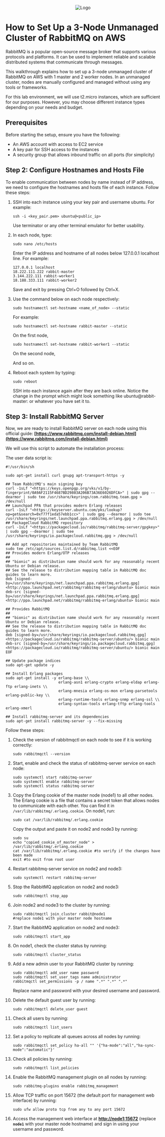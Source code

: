 <p align="center">
  <img src="./rabbitmq_logo_strap.png" alt="Logo">
</p>
<link rel="stylesheet" type="text/css" href="./style.css">



# **How to Set Up a 3-Node Unmanaged Cluster of RabbitMQ on AWS**

RabbitMQ is a popular open-source message broker that supports various protocols and platforms. It can be used to implement reliable and scalable distributed systems that communicate through messages.

This walkthrough explains how to set up a 3-node unmanaged cluster of RabbitMQ on AWS with 1 master and 2 worker nodes. In an unmanaged cluster, nodes are manually configured and managed without using any tools or frameworks.

For this lab environment, we will use t2.micro instances, which are sufficient for our purposes. However, you may choose different instance types depending on your needs and budget.

## **Prerequisites**

Before starting the setup, ensure you have the following:

- An AWS account with access to EC2 service
- A key pair for SSH access to the instances
- A security group that allows inbound traffic on all ports (for simplicity)

## **Step 2: Configure Hostnames and Hosts File**

To enable communication between nodes by name instead of IP address, we need to configure the hostnames and hosts file of each instance. Follow these steps:

1. SSH into each instance using your key pair and username ubuntu. For example:
    
    ```
    ssh -i <key_pair.pem> ubuntu@<public_ip>
    
    ```
    
    Use terminator or any other terminal emulator for better usability.
    
2. In each node, type:
    
    ```
    sudo nano /etc/hosts
    
    ```
    
    Enter the IP address and hostname of all nodes below 127.0.0.1 localhost line. For example:
    
    ```
    127.0.0.1 localhost
    18.222.111.222 rabbit-master
    3.144.222.111 rabbit-worker1
    18.188.333.111 rabbit-worker2
    
    ```
    
    Save and exit by pressing Ctrl+O followed by Ctrl+X.
    
3. Use the command below on each node respectively:
    
    ```
    sudo hostnamectl set-hostname <name_of_node> --static
    
    ```
    
    For example:
    
    ```
    sudo hostnamectl set-hostname rabbit-master --static
    
    ```
    
    On the first node,
    
    ```
    sudo hostnamectl set-hostname rabbit-worker1 --static
    
    ```
    
    On the second node,
    
    And so on.
    
4. Reboot each system by typing:
    
    ```
    sudo reboot
    
    ```
    
    SSH into each instance again after they are back online. Notice the change in the prompt which might look something like ubuntu@rabbit-master: or whatever you have set it to.
    

## **Step 3: Install RabbitMQ Server**

Now, we are ready to install RabbitMQ server on each node using this official guide: **[https://www.rabbitmq.com/install-debian.html](https://www.rabbitmq.com/install-debian.html)**

We will use this script to automate the installation process:

The user data script is:

```
#!/usr/bin/sh

sudo apt-get install curl gnupg apt-transport-https -y

## Team RabbitMQ's main signing key
curl -1sLf "<https://keys.openpgp.org/vks/v1/by-fingerprint/0A9AF2115F4687BD29803A206B73A36E6026DFCA>" | sudo gpg --dearmor | sudo tee /usr/share/keyrings/com.rabbitmq.team.gpg > /dev/null
## Launchpad PPA that provides modern Erlang releases
curl -1sLf "<https://keyserver.ubuntu.com/pks/lookup?op=get&search=0xf77f1eda57ebb1cc>" | sudo gpg --dearmor | sudo tee /usr/share/keyrings/net.launchpad.ppa.rabbitmq.erlang.gpg > /dev/null
## PackageCloud RabbitMQ repository
curl -1sLf "<https://packagecloud.io/rabbitmq/rabbitmq-server/gpgkey>" | sudo gpg --dearmor | sudo tee /usr/share/keyrings/io.packagecloud.rabbitmq.gpg > /dev/null

## Add apt repositories maintained by Team RabbitMQ
sudo tee /etc/apt/sources.list.d/rabbitmq.list <<EOF
## Provides modern Erlang/OTP releases
##
## "bionic" as distribution name should work for any reasonably recent Ubuntu or Debian release.
## See the release to distribution mapping table in RabbitMQ doc guides to learn more.
deb [signed-by=/usr/share/keyrings/net.launchpad.ppa.rabbitmq.erlang.gpg] <http://ppa.launchpad.net/rabbitmq/rabbitmq-erlang/ubuntu> bionic main
deb-src [signed-by=/usr/share/keyrings/net.launchpad.ppa.rabbitmq.erlang.gpg] <http://ppa.launchpad.net/rabbitmq/rabbitmq-erlang/ubuntu> bionic main

## Provides RabbitMQ
##
## "bionic" as distribution name should work for any reasonably recent Ubuntu or Debian release.
## See the release to distribution mapping table in RabbitMQ doc guides to learn more.
deb [signed-by=/usr/share/keyrings/io.packagecloud.rabbitmq.gpg] <https://packagecloud.io/rabbitmq/rabbitmq-server/ubuntu/> bionic main
deb-src [signed-by=/usr/share/keyrings/io.packagecloud.rabbitmq.gpg] <https://packagecloud.io/rabbitmq/rabbitmq-server/ubuntu/> bionic main
EOF

## Update package indices
sudo apt-get update -y

## Install Erlang packages
sudo apt-get install -y erlang-base \\
                        erlang-asn1 erlang-crypto erlang-eldap erlang-ftp erlang-inets \\
                        erlang-mnesia erlang-os-mon erlang-parsetools erlang-public-key \\
                        erlang-runtime-tools erlang-snmp erlang-ssl \\
                        erlang-syntax-tools erlang-tftp erlang-tools erlang-xmerl

## Install rabbitmq-server and its dependencies
sudo apt-get install rabbitmq-server -y --fix-missing

```

Follow these steps:

1. Check the version of rabbitmqctl on each node to see if it is working correctly:
    
    ```
    sudo rabbitmqctl --version
    
    ```
    
2. Start, enable and check the status of rabbitmq-server service on each node:
    
    ```
    sudo systemctl start rabbitmq-server
    sudo systemctl enable rabbitmq-server
    sudo systemctl status rabbitmq-server
    
    ```
    
3. Copy the Erlang cookie of the master node (node1) to all other nodes. The Erlang cookie is a file that contains a secret token that allows nodes to communicate with each other. You can find it in `/var/lib/rabbitmq/.erlang.cookie`. On node1, run:
    
    ```
    sudo cat /var/lib/rabbitmq/.erlang.cookie
    
    ```
    
    Copy the output and paste it on node2 and node3 by running:
    
    ```
    sudo su
    echo "copied_cookie_of_master_node" > /var/lib/rabbitmq/.erlang.cookie
    cat /var/lib/rabbitmq/.erlang.cookie #to verify if the changes have been made
    exit #to exit from root user
    
    ```
    
4. Restart rabbitmq-server service on node2 and node3:
    
    ```
    sudo systemctl restart rabbitmq-server
    
    ```
    
5. Stop the RabbitMQ application on node2 and node3:
    
    ```
    sudo rabbitmqctl stop_app
    
    ```
    
6. Join node2 and node3 to the cluster by running:
    
    ```
    sudo rabbitmqctl join_cluster rabbit@node1
    #replace node1 with your master node hostname
    
    ```
    
7. Start the RabbitMQ application on node2 and node3:
    
    ```
    sudo rabbitmqctl start_app
    
    ```
    
8. On node1, check the cluster status by running:
    
    ```
    sudo rabbitmqctl cluster_status
    
    ```
    
    
    
9. Add a new admin user to your RabbitMQ cluster by running:
    
    ```
    sudo rabbitmqctl add_user name password
    sudo rabbitmqctl set_user_tags name administrator
    rabbitmqctl set_permissions -p / name ".*" ".*" ".*"
    
    ```
    
    Replace name and password with your desired username and password.
    
10. Delete the default guest user by running:
    
    ```
    sudo rabbitmqctl delete_user guest
    
    ```
    
11. Check all users by running:
    
    ```
    sudo rabbitmqctl list_users
    
    ```
    
12. Set a policy to replicate all queues across all nodes by running:
    
    ```
    sudo rabbitmqctl set_policy ha-all "" '{"ha-mode":"all","ha-sync-mode":"automatic"}'
    
    ```
    
13. Check all policies by running:
    
    ```
    sudo rabbitmqctl list_policies
    
    ```
    
14. Enable the RabbitMQ management plugin on all nodes by running:
    
    ```
    sudo rabbitmq-plugins enable rabbitmq_management
    
    ```
    
15. Allow TCP traffic on port 15672 (the default port for management web interface) by running:
    
    ```
    sudo ufw allow proto tcp from any to any port 15672
    
    ```
    
16. Access the management web interface at **[http://node1:15672](http://node1:15672/)** (replace **`node1`** with your master node hostname) and sign in using your username and password.
    

